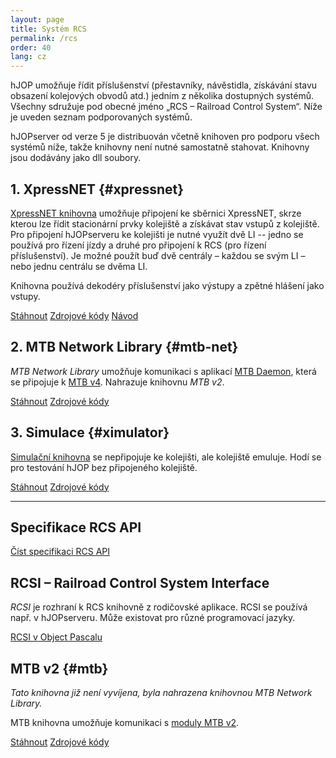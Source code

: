 ```yaml
---
layout: page
title: Systém RCS
permalink: /rcs
order: 40
lang: cz
---
```


hJOP umožňuje řídit příslušenství (přestavníky, návěstidla, získávání stavu
obsazení kolejových obvodů atd.) jedním z několika dostupných systémů. Všechny sdružuje pod obecné
jméno „RCS – Railroad Control System“. Níže je uveden seznam podporovaných
systémů.

hJOPserver od verze 5 je distribuován včetně knihoven pro podporu všech systémů
níže, takže knihovny není nutné samostatně stahovat. Knihovny jsou dodávány
jako dll soubory.

## 1. XpressNET {#xpressnet}

[XpressNET knihovna](https://github.com/kmzbrnoI/rcs-lib-XpressNET-qt) umožňuje
připojení ke sběrnici XpressNET, skrze kterou lze řídit stacionární prvky kolejiště a získávat
stav vstupů z kolejiště. Pro připojení hJOPserveru ke kolejišti je nutné využít dvě LI -- jedno
se používá pro řízení jízdy a druhé pro připojení k RCS (pro řízení příslušenství).
Je možné použít buď dvě centrály – každou se svým LI – nebo jednu centrálu se dvěma LI.

Knihovna používá dekodéry příslušenství jako výstupy a zpětné hlášení jako vstupy.

<a class="btn" href="https://github.com/kmzbrnoI/rcs-lib-XpressNET-qt/releases">Stáhnout</a>
<a class="btn" href="https://github.com/kmzbrnoI/rcs-lib-XpressNET-qt">Zdrojové kódy</a>
<a class="btn" href="https://github.com/kmzbrnoI/rcs-lib-XpressNET-qt/wiki">Návod</a>

## 2. MTB Network Library {#mtb-net}

*MTB Network Library* umožňuje komunikaci s aplikací
[MTB Daemon](https://mtb.kmz-brno.cz/v4/daemon), která se připojuje
k [MTB v4](https://mtb.kmz-brno.cz/). Nahrazuje knihovnu *MTB v2*.

<a class="btn" href="https://github.com/kmzbrnoI/mtb-net-lib/releases">Stáhnout</a>
<a class="btn" href="https://github.com/kmzbrnoI/mtb-net-lib">Zdrojové kódy</a>

## 3. Simulace {#ximulator}

[Simulační knihovna](https://github.com/kmzbrnoI/mtb-simulator-lib) se
nepřipojuje ke kolejišti, ale kolejiště emuluje. Hodí se pro testování
hJOP bez připojeného kolejiště.

<a class="btn" href="https://github.com/kmzbrnoI/mtb-simulator-lib/releases">Stáhnout</a>
<a class="btn" href="https://github.com/kmzbrnoI/mtb-simulator-lib">Zdrojové kódy</a>

---

## Specifikace RCS API

<a class="btn" href="https://github.com/kmzbrnoI/rcs-api">Číst specifikaci RCS API</a>


## RCSI – Railroad Control System Interface

*RCSI* je rozhraní k RCS knihovně z rodičovské aplikace. RCSI se používá
např. v hJOPserveru. Může existovat pro různé programovací jazyky.

<a class="btn" href="https://github.com/kmzbrnoI/rcs-delphi">RCSI v Object Pascalu</a>

## MTB v2 {#mtb}

*Tato knihovna již není vyvíjena, byla nahrazena knihovnou MTB Network Library.*

MTB knihovna umožňuje komunikaci s [moduly MTB v2](https://mtb.kmz-brno.cz/).

<a class="btn" href="https://github.com/kmzbrnoI/mtb-lib/releases">Stáhnout</a>
<a class="btn" href="https://github.com/kmzbrnoI/mtb-lib">Zdrojové kódy</a>
